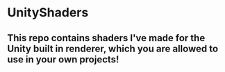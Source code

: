 # UnityShaders

## This repo contains shaders I've made for the Unity built in renderer, which you are allowed to use in your own projects!
